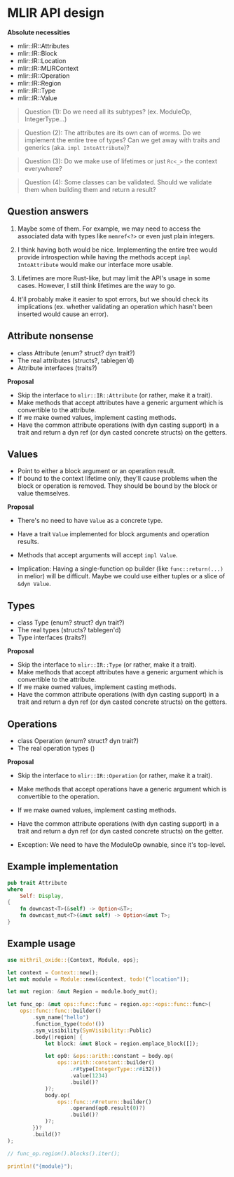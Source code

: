 # MLIR API design

**Absolute necessities**
  - mlir::IR::Attributes
  - mlir::IR::Block
  - mlir::IR::Location
  - mlir::IR::MLIRContext
  - mlir::IR::Operation
  - mlir::IR::Region
  - mlir::IR::Type
  - mlir::IR::Value

> Question (1): Do we need all its subtypes? (ex. ModuleOp, IntegerType...)

> Question (2): The attributes are its own can of worms. Do we implement the entire tree of types?
    Can we get away with traits and generics (aka. `impl IntoAttribute`)?

> Question (3): Do we make use of lifetimes or just `Rc<_>` the context everywhere?

> Question (4): Some classes can be validated. Should we validate them when building them and return
    a result?


## Question answers

  1. Maybe some of them. For example, we may need to access the associated data with types like
     `memref<?>` or even just plain integers.

  2. I think having both would be nice. Implementing the entire tree would provide introspection
     while having the methods accept `impl IntoAttribute` would make our interface more usable.

  3. Lifetimes are more Rust-like, but may limit the API's usage in some cases. However, I still
     think lifetimes are the way to go.

  4. It'll probably make it easier to spot errors, but we should check its implications (ex. whether
     validating an operation which hasn't been inserted would cause an error).


## Attribute nonsense

  - class Attribute (enum? struct? dyn trait?)
  - The real attributes (structs?, tablegen'd)
  - Attribute interfaces (traits?)

**Proposal**

  - Skip the interface to `mlir::IR::Attribute` (or rather, make it a trait).
  - Make methods that accept attributes have a generic argument which is convertible to the
    attribute.
  - If we make owned values, implement casting methods.
  - Have the common attribute operations (with dyn casting support) in a trait and return a dyn ref
    (or dyn casted concrete structs) on the getters.


## Values

  - Point to either a block argument or an operation result.
  - If bound to the context lifetime only, they'll cause problems when the block or operation is
    removed. They should be bound by the block or value themselves.

**Proposal**

  - There's no need to have `Value` as a concrete type.
  - Have a trait `Value` implemented for block arguments and operation results.
  - Methods that accept arguments will accept `impl Value`.

  - Implication: Having a single-function op builder (like `func::return(...)` in melior) will be
    difficult. Maybe we could use either tuples or a slice of `&dyn Value`.


## Types

  - class Type (enum? struct? dyn trait?)
  - The real types (structs? tablegen'd)
  - Type interfaces (traits?)

**Proposal**

  - Skip the interface to `mlir::IR::Type` (or rather, make it a trait).
  - Make methods that accept attributes have a generic argument which is convertible to the
    attribute.
  - If we make owned values, implement casting methods.
  - Have the common attribute operations (with dyn casting support) in a trait and return a dyn ref
    (or dyn casted concrete structs) on the getters.


## Operations

  - class Operation (enum? struct? dyn trait?)
  - The real operation types ()

**Proposal**

  - Skip the interface to `mlir::IR::Operation` (or rather, make it a trait).
  - Make methods that accept operations have a generic argument which is convertible to the
    operation.
  - If we make owned values, implement casting methods.
  - Have the common attribute operations (with dyn casting support) in a trait and return a dyn ref
    (or dyn casted concrete structs) on the getter.

  - Exception: We need to have the ModuleOp ownable, since it's top-level.


## Example implementation

```rs
pub trait Attribute
where
    Self: Display,
{
    fn downcast<T>(&self) -> Option<&T>;
    fn downcast_mut<T>(&mut self) -> Option<&mut T>;
}
```

## Example usage

```rs
use mithril_oxide::{Context, Module, ops};

let context = Context::new();
let mut module = Module::new(&context, todo!("location"));

let mut region: &mut Region = module.body_mut();

let func_op: &mut ops::func::func = region.op::<ops::func::func>(
    ops::func::func::builder()
        .sym_name("hello")
        .function_type(todo!())
        .sym_visibility(SymVisibility::Public)
        .body(|region| {
            let block: &mut Block = region.emplace_block([]);

            let op0: &ops::arith::constant = body.op(
                ops::arith::constant::builder()
                    .r#type(IntegerType::r#i32())
                    .value(1234)
                    .build()?
            )?;
            body.op(
                ops::func::r#return::builder()
                    .operand(op0.result(0)?)
                    .build()?
            )?;
        })?
        .build()?
);

// func_op.region().blocks().iter();

println!("{module}");
```
